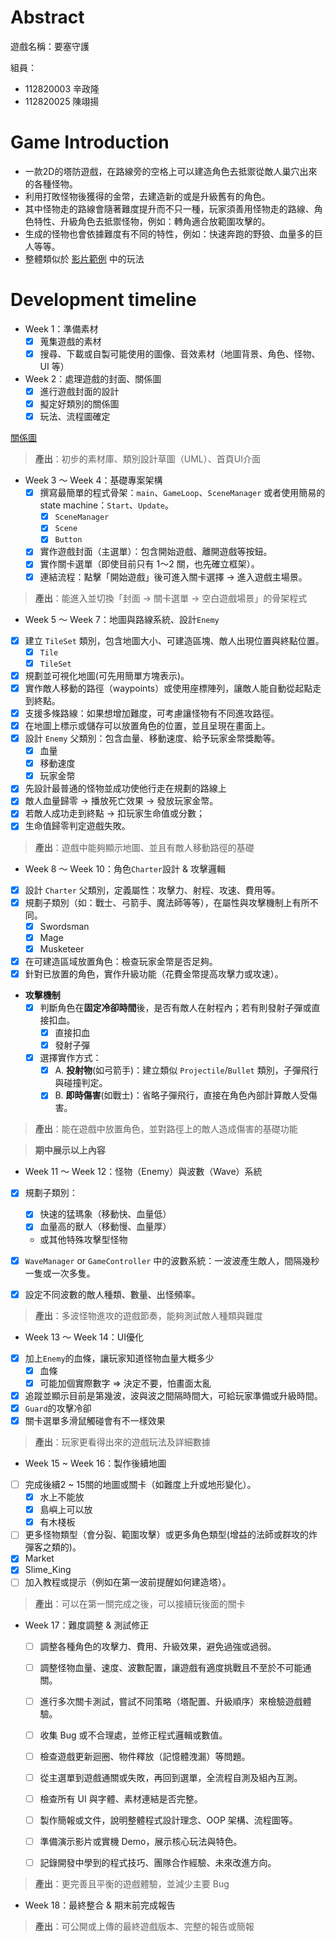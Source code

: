 # Abstract

遊戲名稱：要塞守護

組員：

- 112820003 辛政隆
- 112820025 陳翊揚

# Game Introduction

- 一款2D的塔防遊戲，在路線旁的空格上可以建造角色去抵禦從敵人巢穴出來的各種怪物。
- 利用打敗怪物後獲得的金幣，去建造新的或是升級舊有的角色。
- 其中怪物走的路線會隨著難度提升而不只一種，玩家須善用怪物走的路線、角色特性、升級角色去抵禦怪物，例如：轉角適合放範圍攻擊的。
- 生成的怪物也會依據難度有不同的特性，例如：快速奔跑的野狼、血量多的巨人等等。
- 整體類似於
[影片範例](https://youtu.be/EhZvFySWthI?si=6EFd8ik-wV1OvLYg&t=383)
中的玩法
# Development timeline

- Week 1：準備素材
  - [x] 蒐集遊戲的素材
  - [x] 搜尋、下載或自製可能使用的圖像、音效素材（地圖背景、角色、怪物、UI 等）

- Week 2：處理遊戲的封面、關係圖
  - [x] 進行遊戲封面的設計
  - [x] 擬定好類別的關係圖
  - [x] 玩法、流程圖確定

[關係圖](https://docs.google.com/presentation/d/1LRtJiim9SSzsJNoMbAs_67hvLgeZrJg3lfTV078n47Q/edit?usp=sharing)
> **產出**：初步的素材庫、類別設計草圖（UML）、首頁UI介面



- Week 3 ～ Week 4：基礎專案架構
  - [x] 撰寫最簡單的程式骨架：`main`、`GameLoop`、`SceneManager` 或者使用簡易的 state machine：`Start`、`Update`。
    - [x] `SceneManager`
    - [x] `Scene`
    - [x] `Button`
  - [x] 實作遊戲封面（主選單）：包含開始遊戲、離開遊戲等按鈕。
  - [x] 實作關卡選單（即使目前只有 1～2 關，也先確立框架）。
  - [x] 連結流程：點擊「開始遊戲」後可進入關卡選擇 → 進入遊戲主場景。

>  **產出**：能進入並切換「封面 → 關卡選單 → 空白遊戲場景」的骨架程式

- Week 5 ～ Week 7：地圖與路線系統、設計`Enemy`
- [x] 建立 `TileSet` 類別，包含地圖大小、可建造區塊、敵人出現位置與終點位置。
  - [x] `Tile`
  - [x] `TileSet`
- [x] 規劃並可視化地圖(可先用簡單方塊表示)。
- [x] 實作敵人移動的路徑（waypoints）或使用座標陣列，讓敵人能自動從起點走到終點。
- [x] 支援多條路線：如果想增加難度，可考慮讓怪物有不同進攻路徑。
- [x] 在地圖上標示或儲存可以放置角色的位置，並且呈現在畫面上。
- [x] 設計 `Enemy` 父類別：包含血量、移動速度、給予玩家金幣獎勵等。
  - [x] 血量
  - [x] 移動速度
  - [x] 玩家金幣
- [x] 先設計最普通的怪物並成功使他行走在規劃的路線上
- [x] 敵人血量歸零 → 播放死亡效果 → 發放玩家金幣。
- [x] 若敵人成功走到終點 → 扣玩家生命值或分數；
- [x] 生命值歸零判定遊戲失敗。

> **產出**：遊戲中能夠顯示地圖、並且有敵人移動路徑的基礎

- Week 8 ～ Week 10：角色`Charter`設計 & 攻擊邏輯
- [x] 設計 `Charter` 父類別，定義屬性：攻擊力、射程、攻速、費用等。
- [x] 規劃子類別（如：戰士、弓箭手、魔法師等等），在屬性與攻擊機制上有所不同。
  - [x] Swordsman
  - [x] Mage
  - [x] Musketeer
- [x] 在可建造區域放置角色：檢查玩家金幣是否足夠。
- [x] 針對已放置的角色，實作升級功能（花費金幣提高攻擊力或攻速）。
- **攻擊機制**
  - [x] 判斷角色在**固定冷卻時間**後，是否有敵人在射程內；若有則發射子彈或直接扣血。
    - [x] 直接扣血
    - [x] 發射子彈
  - [x] 選擇實作方式：
    - [x] A. **投射物**(如弓箭手)：建立類似 `Projectile`/`Bullet` 類別，子彈飛行與碰撞判定。
    - [x] B. **即時傷害**(如戰士)：省略子彈飛行，直接在角色內部計算敵人受傷害。
> **產出**：能在遊戲中放置角色，並對路徑上的敵人造成傷害的基礎功能

> **期中展示以上內容**

- Week 11 ～ Week 12：怪物（Enemy）與波數（Wave）系統
- [x] 規劃子類別：
  - [x] 快速的猛瑪象（移動快、血量低）
  - [x] 血量高的獸人（移動慢、血量厚）
  - 或其他特殊攻擊型怪物
- [x] `WaveManager` or `GameController` 中的波數系統：一波波產生敵人，間隔幾秒一隻或一次多隻。
- [x] 設定不同波數的敵人種類、數量、出怪頻率。



> **產出**：多波怪物進攻的遊戲節奏，能夠測試敵人種類與難度

- Week 13 ～ Week 14：UI優化
- [x] 加上`Enemy`的血條，讓玩家知道怪物血量大概多少
  - [x] 血條
  - [x] 可能加個實際數字 => 決定不要，怕畫面太亂
- [x] 追蹤並顯示目前是第幾波，波與波之間隔時間大，可給玩家準備或升級時間。
- [x] `Guard`的攻擊冷卻
- [x] 關卡選單多滑鼠觸碰會有不一樣效果
> **產出**：玩家更看得出來的遊戲玩法及詳細數據


- Week 15 ~ Week 16：製作後續地圖
- [ ] 完成後續2 ~ 15關的地圖或關卡（如難度上升或地形變化）。
  - [x] 水上不能放
  - [x] 島嶼上可以放
  - [x] 有木棧板
- [ ] 更多怪物類型（會分裂、範圍攻擊）或更多角色類型(增益的法師或群攻的炸彈客之類的)。
 - [x] Market
 - [x] Slime_King
- [ ] 加入教程或提示（例如在第一波前提醒如何建造塔）。

> **產出**：可以在第一關完成之後，可以接續玩後面的關卡




- Week 17：難度調整 & 測試修正
  - [ ] 調整各種角色的攻擊力、費用、升級效果，避免過強或過弱。
  - [ ] 調整怪物血量、速度、波數配置，讓遊戲有適度挑戰且不至於不可能通關。

  - [ ] 進行多次關卡測試，嘗試不同策略（塔配置、升級順序）來檢驗遊戲體驗。
  - [ ] 收集 Bug 或不合理處，並修正程式邏輯或數值。

  - [ ] 檢查遊戲更新迴圈、物件釋放（記憶體洩漏）等問題。
  - [ ] 從主選單到遊戲通關或失敗，再回到選單，全流程自測及組內互測。
  - [ ] 檢查所有 UI 與字體、素材連結是否完整。
  - [ ] 製作簡報或文件，說明整體程式設計理念、OOP 架構、流程圖等。
  - [ ] 準備演示影片或實機 Demo，展示核心玩法與特色。
  - [ ] 記錄開發中學到的程式技巧、團隊合作經驗、未來改進方向。

> **產出**：更完善且平衡的遊戲體驗，並減少主要 Bug

- Week 18：最終整合 & 期末前完成報告

> **產出**：可公開或上傳的最終遊戲版本、完整的報告或簡報


